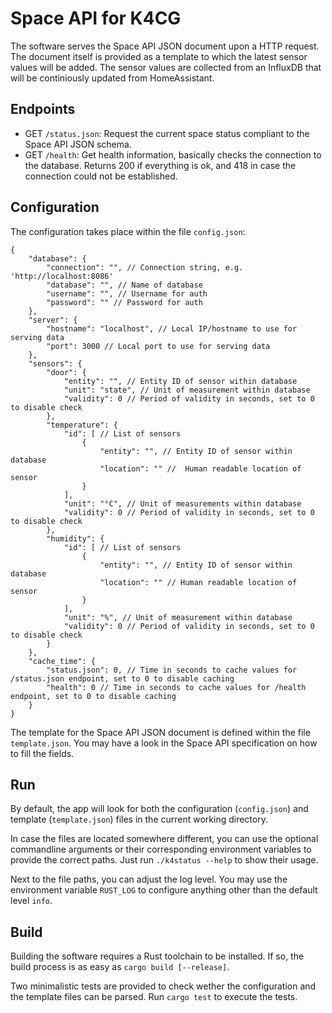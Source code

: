 # Space API for K4CG

The software serves the Space API JSON document upon a HTTP request.
The document itself is provided as a template to which the latest sensor values will be added.
The sensor values are collected from an InfluxDB that will be continiously updated from HomeAssistant.


## Endpoints

- GET `/status.json`: Request the current space status compliant to the Space API JSON schema.
- GET `/health`: Get health information, basically checks the connection to the database. Returns 200 if everything is ok, and 418 in case the connection could not be established.


## Configuration

The configuration takes place within the file `config.json`:

```json5
{
    "database": {
        "connection": "", // Connection string, e.g. 'http://localhost:8086'
        "database": "", // Name of database
        "username": "", // Username for auth
        "password": "" // Password for auth
    },
    "server": {
        "hostname": "localhost", // Local IP/hostname to use for serving data
        "port": 3000 // Local port to use for serving data
    },
    "sensors": {
        "door": {
            "entity": "", // Entity ID of sensor within database
            "unit": "state", // Unit of measurement within database
            "validity": 0 // Period of validity in seconds, set to 0 to disable check
        },
        "temperature": {
            "id": [ // List of sensors
                {
                    "entity": "", // Entity ID of sensor within database
                    "location": "" //  Human readable location of sensor
                }
            ],
            "unit": "°C", // Unit of measurements within database
            "validity": 0 // Period of validity in seconds, set to 0 to disable check
        },
        "humidity": {
            "id": [ // List of sensors
                {
                    "entity": "", // Entity ID of sensor within database
                    "location": "" // Human readable location of sensor
                }
            ],
            "unit": "%", // Unit of measurement within database
            "validity": 0 // Period of validity in seconds, set to 0 to disable check
        }
    },
    "cache_time": {
        "status.json": 0, // Time in seconds to cache values for /status.json endpoint, set to 0 to disable caching
        "health": 0 // Time in seconds to cache values for /health endpoint, set to 0 to disable caching
    }
}
```

The template for the Space API JSON document is defined within the file `template.json`.
You may have a look in the Space API specification on how to fill the fields.


## Run

By default, the app will look for both the configuration (`config.json`) and template (`template.json`) files in the current working directory.

In case the files are located somewhere different, you can use the optional commandline arguments or their corresponding environment variables to provide the correct paths.
Just run `./k4status --help` to show their usage.

Next to the file paths, you can adjust the log level.
You may use the environment variable `RUST_LOG` to configure anything other than the default level `info`.


## Build

Building the software requires a Rust toolchain to be installed.
If so, the build process is as easy as `cargo build [--release]`.

Two minimalistic tests are provided to check wether the configuration and the template files can be parsed.
Run `cargo test` to execute the tests.
